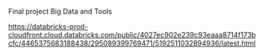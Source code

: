 Final project Big Data and Tools

https://databricks-prod-cloudfront.cloud.databricks.com/public/4027ec902e239c93eaaa8714f173bcfc/4465375683188438/295089399769471/5192511032894936/latest.html
